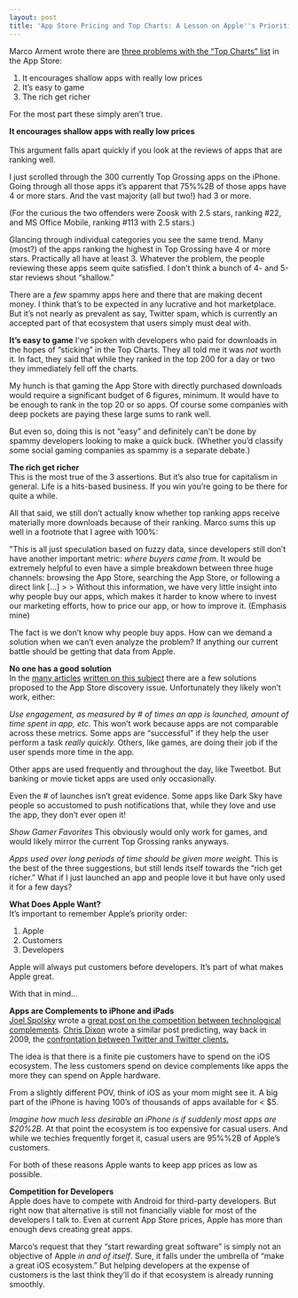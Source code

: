 ```yaml
---
layout: post
title: 'App Store Pricing and Top Charts: A Lesson on Apple''s Priorities'
---
```


Marco Arment wrote there are [three problems with the “Top Charts” list][1] in the App Store:

1. It encourages shallow apps with really low prices 
2. It’s easy to game 
3. The rich get richer

For the most part these simply aren’t true.

**It encourages shallow apps with really low prices**<br>	
This argument falls apart quickly if you look at the reviews of apps that are ranking well.

I just scrolled through the 300 currently Top Grossing apps on the iPhone. Going through all those apps it’s apparent that 75%%2B of those apps have 4 or more stars. And the vast majority (all but two!) had 3 or more.

(For the curious the two offenders were Zoosk with 2.5 stars, ranking #22, and MS Office Mobile, ranking #113 with 2.5 stars.)

Glancing through individual categories you see the same trend. Many (most?) of the apps ranking the highest in Top Grossing have 4 or more stars. Practically all have at least 3. Whatever the problem, the people reviewing these apps seem quite satisfied. I don’t think a bunch of 4- and 5-star reviews shout “shallow.”

There are a *few* spammy apps here and there that are making decent money. I think that’s to be expected in any lucrative and hot marketplace. But it’s not nearly as prevalent as say, Twitter spam, which is currently an accepted part of that ecosystem that users simply must deal with.

**It’s easy to game**
I’ve spoken with developers who paid for downloads in the hopes of “sticking” in the Top Charts. They all told me it was _not_ worth it. In fact, they said that while they ranked in the top 200 for a day or two they immediately fell off the charts.

My hunch is that gaming the App Store with directly purchased downloads would require a significant budget of 6 figures, minimum. It would have to be enough to rank in the top 20 or so apps. Of course some companies with deep pockets are paying these large sums to rank well.

But even so, doing this is not “easy” and definitely can’t be done by spammy developers looking to make a quick buck. (Whether you’d classify some social gaming companies as spammy is a separate debate.)

 **The rich get richer**  
This is the most true of the 3 assertions. But it’s also true for capitalism in general. Life is a hits-based business. If you win you’re going to be there for quite a while.

All that said, we still don’t actually know whether top ranking apps receive materially more downloads because of their ranking. Marco sums this up well in a footnote that I agree with 100%:

"This is all just speculation based on fuzzy data, since developers still don’t have another important metric: _where buyers came from_. It would be extremely helpful to even have a simple breakdown between three huge channels: browsing the App Store, searching the App Store, or following a direct link […]
&gt;
&gt; Without this information, we have very little insight into why people buy our apps, which makes it harder to know where to invest our marketing efforts, how to price our app, or how to improve it. (Emphasis mine)

The fact is we don’t know why people buy apps. How can we demand a solution when we can’t even analyze the problem? If anything our current battle should be getting that data from Apple.

**No one has a good solution**<br>
In the [many articles][2] [written on this subject][3] there are a few solutions proposed to the App Store discovery issue. Unfortunately they likely won’t work, either:

_Use engagement, as measured by # of times an app is launched, amount of time spent in app, etc._ This won’t work because apps are not comparable across these metrics. Some apps are “successful” if they help the user perform a task _really quickly._ Others, like games, are doing their job if the user spends more time in the app.

Other apps are used frequently and throughout the day, like Tweetbot. But banking or movie ticket apps are used only occasionally.

Even the # of launches isn’t great evidence. Some apps like Dark Sky have people so accustomed to push notifications that, while they love and use the app, they don’t ever open it!

_Show Gamer Favorites_ This obviously would only work for games, and would likely mirror the current Top Grossing ranks anyways.

_Apps used over long periods of time should be given more weight._ This is the best of the three suggestions, but still lends itself towards the “rich get richer.” What if I just launched an app and people love it but have only used it for a few days?

**What Does Apple Want?**<br>
It’s important to remember Apple’s priority order: 
1. Apple 
2. Customers 
3. Developers

Apple will always put customers before developers. It’s part of what makes Apple great.

With that in mind…

**Apps are Complements to iPhone and iPads** <br>
[Joel Spolsky][4] wrote a [great post on the competition between technological complements][5]. [Chris Dixon][6] wrote a similar post predicting, way back in 2009, the [confrontation between Twitter and Twitter clients.][7]

The idea is that there is a finite pie customers have to spend on the iOS ecosystem. The less customers spend on device complements like apps the more they can spend on Apple hardware.

From a slightly different POV, think of iOS as your mom might see it. A big part of the iPhone is having 100’s of thousands of apps available for &lt; $5.

_Imagine how much less desirable an iPhone is if suddenly most apps are $20%2B._ At that point the ecosystem is too expensive for casual users. And while we techies frequently forget it, casual users are 95%%2B of Apple’s customers.

For both of these reasons Apple wants to keep app prices as low as possible.

**Competition for Developers** 
<br>Apple does have to compete with Android for third-party developers. But right now that alternative is still not financially viable for most of the developers I talk to. Even at current App Store prices, Apple has more than enough devs creating great apps.

Marco’s request that they “start rewarding great software” is simply not an objective of Apple _in and of itself_. Sure, it falls under the umbrella of “make a great iOS ecosystem.” But helping developers at the expense of customers is the last think they’ll do if that ecosystem is already running smoothly.

   [1]: http://www.marco.org/2013/06/17/app-store-top-lists
   [2]: http://johnaugust.com/2013/topping-the-charts-and-racing-to-the-bottom
   [3]: http://iphoneincubator.com/blog/app-store/john-august-get-rid-of-the-app-store-charts
   [4]: https://twitter.com/spolsky
   [5]: http://www.joelonsoftware.com/articles/StrategyLetterV.html
   [6]: https://twitter.com/cdixon
   [7]: http://cdixon.org/2009/09/14/the-inevitable-showdown-between-twitter-and-twitter-apps/

